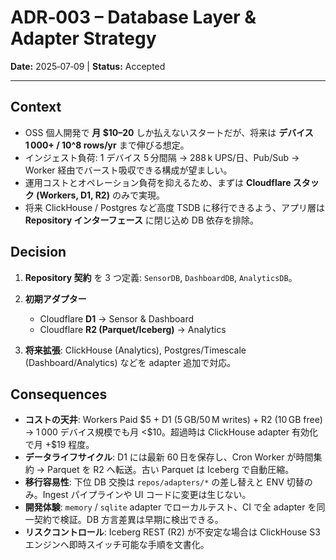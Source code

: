 # ADR‑003 – Database Layer & Adapter Strategy

**Date:** 2025‑07‑09 | **Status:** Accepted

---

## Context

* OSS 個人開発で **月 \$10–20** しか払えないスタートだが、将来は **デバイス 1 000+ / 10^8 rows/yr** まで伸びる想定。
* インジェスト負荷: 1 デバイス 5 分間隔 → 288 k UPS/日、Pub/Sub → Worker 経由でバースト吸収できる構成が望ましい。
* 運用コストとオペレーション負荷を抑えるため、まずは **Cloudflare スタック (Workers, D1, R2)** のみで実現。
* 将来 ClickHouse / Postgres など高度 TSDB に移行できるよう、アプリ層は **Repository インターフェース** に閉じ込め DB 依存を排除。

## Decision

1. **Repository 契約** を 3 つ定義: `SensorDB`, `DashboardDB`, `AnalyticsDB`。
2. **初期アダプター**

   * Cloudflare **D1** → Sensor & Dashboard
   * Cloudflare **R2 (Parquet/Iceberg)** → Analytics
3. **将来拡張**: ClickHouse (Analytics), Postgres/Timescale (Dashboard/Analytics) などを adapter 追加で対応。

## Consequences

* **コストの天井**: Workers Paid \$5 + D1 (5 GB/50 M writes) + R2 (10 GB free) → 1 000 デバイス規模でも月 <\$10。超過時は ClickHouse adapter 有効化で月 +\$19 程度。
* **データライフサイクル**: D1 には最新 60 日を保存し、Cron Worker が時間集約 → Parquet を R2 へ転送。古い Parquet は Iceberg で自動圧縮。
* **移行容易性**: 下位 DB 交換は `repos/adapters/*` の差し替えと ENV 切替のみ。Ingest パイプラインや UI コードに変更は生じない。
* **開発体験**: `memory` / `sqlite` adapter でローカルテスト、CI で全 adapter を同一契約で検証。DB 方言差異は早期に検出できる。
* **リスクコントロール**: Iceberg REST (R2) が不安定な場合は ClickHouse S3 エンジンへ即時スイッチ可能な手順を文書化。
